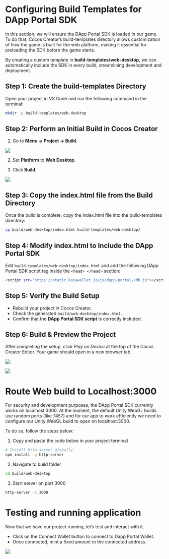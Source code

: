 # Configuring Build Templates for DApp Portal SDK

In this section, we will ensure the DApp Portal SDK is loaded in our game. To do that, Cocos Creator’s build-templates directory allows customization of how the game is built for the web platform, making it essential for preloading the SDK before the game starts.

By creating a custom template in **build-templates/web-desktop**, we can automatically include the SDK in every build, streamlining development and deployment.

## Step 1: Create the build-templates Directory <a id="create-build-template-directory"></a>

Open your project in VS Code and run the following command in the terminal:

```bash
mkdir -p build-templates/web-desktop
```

## Step 2: Perform an Initial Build in Cocos Creator <a id="perform-initial-build"></a>

1. Go to **Menu → Project → Build**.

![](/img/minidapps/cocos-creator/cp-build-r.png)

2. Set **Platform** to **Web Desktop**.

3. Click **Build**.

![](/img/minidapps/cocos-creator/cp-build-details-r.png)

## Step 3: Copy the index.html file from the Build Directory <a id="copy-index-html-from-build-dir"></a>

Once the build is complete, copy the index.html file into the build-templates directory:

```bash
cp build/web-desktop/index.html build-templates/web-desktop/
```

## Step 4: Modify index.html to Include the DApp Portal SDK <a id="modify-index-html-to-include-dapp-portal-sdk"></a>

Edit `build-templates/web-desktop/index.html` and add the following DApp Portal SDK script tag inside the `<head> </head>` section:

```bash
<script src="https://static.kaiawallet.io/js/dapp-portal-sdk.js"></script>
```

## Step 5: Verify the Build Setup <a id="verify-build-setup"></a>

- Rebuild your project in Cocos Creator.
- Check the generated `build/web-desktop/index.html`.
- Confirm that the **DApp Portal SDK script** is correctly included.

## Step 6: Build & Preview the Project <a id="build-preview-project"></a>

After completing the setup, click _Play on Device_ at the top of the Cocos Creator Editor. Your game should open in a new browser tab.

![](/img/minidapps/cocos-creator/cp-play-game-r.png)

![](/img/minidapps/cocos-creator/cp-localhost-build-r.png)

# Route Web build to Localhost:3000 <a id="route-web-build"></a>

For security and development purposes, the DApp Portal SDK currently works on localhost:3000. At the moment, the default Unity WebGL builds use random ports (like 7457) and for our app to work efficiently we need to configure our Unity WebGL build to open on localhost:3000.

To do so, follow the steps below:

1. Copy and paste the code below in your project terminal

```bash
# Install http-server globally
npm install -g http-server
```

2. Navigate to build folder

```bash
cd build/web-desktop
```

3. Start server on port 3000

```bash
http-server -p 3000
```

# Testing and running application  <a id="route-web-build"></a>

Now that we have our project running, let’s test and interact with it.

- Click on the Connect Wallet button to connect to Dapp Portal Wallet.
- Once connected, mint a fixed amount  to the connected address.

![](/img/minidapps/cocos-creator/cocos-demo.gif)

